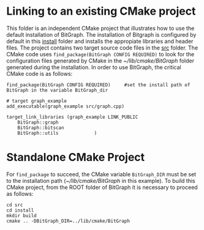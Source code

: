 # Linking to an existing CMake project

This folder is an independent CMake project that illustrates how to use the default installation of BitGraph. The installation of Bitgraph is configured by default in this [install](https://github.com/psanse/BitGraph/tree/master/install) folder and installs the appropiate libraries and header files. The project contains two target source code files in the [src](https://github.com/psanse/BitGraph/tree/master/install/src) folder. The CMake code uses `find_package(BitGraph CONFIG REQUIRED)` to look for the  configuration files generated by CMake in the *~/lib/cmake/BitGraph* folder generated during the installation. In order to use BitGraph, the critical CMake code is as follows:

```plaintext
find_package(BitGraph CONFIG REQUIRED)     #set the install path of BitGraph in the variable BitGraph_dir

# target graph_example
add_executable(graph_example src/graph.cpp)

target_link_libraries (graph_example LINK_PUBLIC 
    BitGraph::graph
    BitGraph::bitscan
    BitGraph::utils				)

```
# Standalone CMake Project
For `find_package` to succeed, the CMake variable `BitGraph_DIR` must be set to the installation path (*~/lib/cmake/BitGraph* in this example). To build this CMake project, from the ROOT folder of BitGraph it is necessary to proceed as follows: 

```plaintext
cd src
cd install
mkdir build
cmake .. -DBitGraph_DIR=../lib/cmake/BitGraph

```

